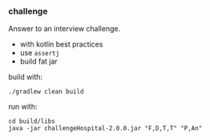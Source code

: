 ### challenge

Answer to an interview challenge.

- with kotlin best practices
- use `assertj`
- build fat jar

build with:
```shell
./gradlew clean build
```

run with:
```shell
cd build/libs
java -jar challengeHospital-2.0.0.jar "F,D,T,T" "P,An"
```
